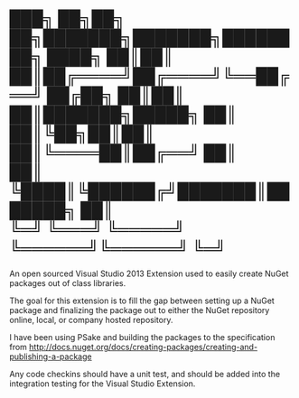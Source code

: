 ███╗   ██╗██╗   ██╗███████╗███████╗████████╗
████╗  ██║██║   ██║██╔════╝██╔════╝╚══██╔══╝
██╔██╗ ██║██║   ██║███████╗█████╗     ██║   
██║╚██╗██║██║   ██║╚════██║██╔══╝     ██║   
██║ ╚████║╚██████╔╝███████║███████╗   ██║   
╚═╝  ╚═══╝ ╚═════╝ ╚══════╝╚══════╝   ╚═╝   
=====

An open sourced Visual Studio 2013 Extension used to easily create NuGet packages out of class libraries.

The goal for this extension is to fill the gap between setting up a NuGet package and finalizing the package out to either the NuGet repository online, local, or company hosted repository. 

I have been using PSake and building the packages to the specification from http://docs.nuget.org/docs/creating-packages/creating-and-publishing-a-package

Any code checkins should have a unit test, and should be added into the integration testing for the Visual Studio Extension.

